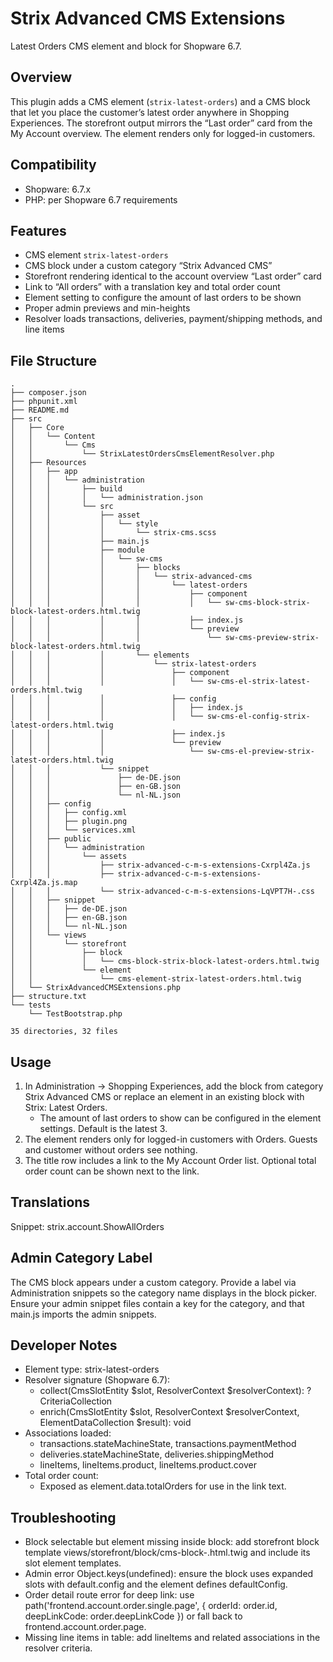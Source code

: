# Strix Advanced CMS Extensions

Latest Orders CMS element and block for Shopware 6.7.

## Overview

This plugin adds a CMS element (`strix-latest-orders`) and a CMS block that let you place the customer’s latest order anywhere in Shopping Experiences. The storefront output mirrors the “Last order” card from the My Account overview. The element renders only for logged-in customers.

## Compatibility

-   Shopware: 6.7.x
-   PHP: per Shopware 6.7 requirements

## Features

-   CMS element `strix-latest-orders`
-   CMS block under a custom category “Strix Advanced CMS”
-   Storefront rendering identical to the account overview “Last order” card
-   Link to “All orders” with a translation key and total order count
-   Element setting to configure the amount of last orders to be shown
-   Proper admin previews and min-heights
-   Resolver loads transactions, deliveries, payment/shipping methods, and line items

## File Structure

```
.
├── composer.json
├── phpunit.xml
├── README.md
├── src
│   ├── Core
│   │   └── Content
│   │       └── Cms
│   │           └── StrixLatestOrdersCmsElementResolver.php
│   ├── Resources
│   │   ├── app
│   │   │   └── administration
│   │   │       ├── build
│   │   │       │   └── administration.json
│   │   │       └── src
│   │   │           ├── asset
│   │   │           │   └── style
│   │   │           │       └── strix-cms.scss
│   │   │           ├── main.js
│   │   │           ├── module
│   │   │           │   └── sw-cms
│   │   │           │       ├── blocks
│   │   │           │       │   └── strix-advanced-cms
│   │   │           │       │       └── latest-orders
│   │   │           │       │           ├── component
│   │   │           │       │           │   └── sw-cms-block-strix-block-latest-orders.html.twig
│   │   │           │       │           ├── index.js
│   │   │           │       │           └── preview
│   │   │           │       │               └── sw-cms-preview-strix-block-latest-orders.html.twig
│   │   │           │       └── elements
│   │   │           │           └── strix-latest-orders
│   │   │           │               ├── component
│   │   │           │               │   └── sw-cms-el-strix-latest-orders.html.twig
│   │   │           │               ├── config
│   │   │           │               │   ├── index.js
│   │   │           │               │   └── sw-cms-el-config-strix-latest-orders.html.twig
│   │   │           │               ├── index.js
│   │   │           │               └── preview
│   │   │           │                   └── sw-cms-el-preview-strix-latest-orders.html.twig
│   │   │           └── snippet
│   │   │               ├── de-DE.json
│   │   │               ├── en-GB.json
│   │   │               └── nl-NL.json
│   │   ├── config
│   │   │   ├── config.xml
│   │   │   ├── plugin.png
│   │   │   └── services.xml
│   │   ├── public
│   │   │   └── administration
│   │   │       └── assets
│   │   │           ├── strix-advanced-c-m-s-extensions-Cxrpl4Za.js
│   │   │           ├── strix-advanced-c-m-s-extensions-Cxrpl4Za.js.map
│   │   │           └── strix-advanced-c-m-s-extensions-LqVPT7H-.css
│   │   ├── snippet
│   │   │   ├── de-DE.json
│   │   │   ├── en-GB.json
│   │   │   └── nl-NL.json
│   │   └── views
│   │       └── storefront
│   │           ├── block
│   │           │   └── cms-block-strix-block-latest-orders.html.twig
│   │           └── element
│   │               └── cms-element-strix-latest-orders.html.twig
│   └── StrixAdvancedCMSExtensions.php
├── structure.txt
└── tests
    └── TestBootstrap.php

35 directories, 32 files

```

## Usage

1. In Administration → Shopping Experiences, add the block from category Strix Advanced CMS or replace an element in an existing block with Strix: Latest Orders.
    - The amount of last orders to show can be configured in the element settings. Default is the latest 3.
2. The element renders only for logged-in customers with Orders. Guests and customer without orders see nothing.
3. The title row includes a link to the My Account Order list. Optional total order count can be shown next to the link.

## Translations

Snippet: strix.account.ShowAllOrders

## Admin Category Label

The CMS block appears under a custom category. Provide a label via Administration snippets so the category name displays in the block picker. Ensure your admin snippet files contain a key for the category, and that main.js imports the admin snippets.

## Developer Notes

-   Element type: strix-latest-orders
-   Resolver signature (Shopware 6.7):
    -   collect(CmsSlotEntity $slot, ResolverContext $resolverContext): ?CriteriaCollection
    -   enrich(CmsSlotEntity $slot, ResolverContext $resolverContext, ElementDataCollection $result): void
-   Associations loaded:
    -   transactions.stateMachineState, transactions.paymentMethod
    -   deliveries.stateMachineState, deliveries.shippingMethod
    -   lineItems, lineItems.product, lineItems.product.cover
-   Total order count:
    -   Exposed as element.data.totalOrders for use in the link text.

## Troubleshooting

-   Block selectable but element missing inside block: add storefront block template views/storefront/block/cms-block-<name>.html.twig and include its slot element templates.
-   Admin error Object.keys(undefined): ensure the block uses expanded slots with default.config and the element defines defaultConfig.
-   Order detail route error for deep link: use path('frontend.account.order.single.page', { orderId: order.id, deepLinkCode: order.deepLinkCode }) or fall back to frontend.account.order.page.
-   Missing line items in table: add lineItems and related associations in the resolver criteria.
